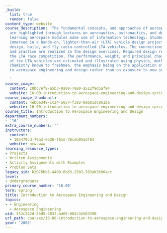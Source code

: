 ```yaml
---
_build:
  list: true
  render: false
content_type: website
course_description: 'The fundamental concepts, and approaches of aerospace engineering,
  are highlighted through lectures on aeronautics, astronautics, and design. Active
  learning aerospace modules make use of information technology. Student teams are
  immersed in a hands-on, lighter-than-air (LTA) vehicle design project, where they
  design, build, and fly radio-controlled LTA vehicles. The connections between theory
  and practice are realized in the design exercises. Required design reviews precede
  the LTA race competition. The performance, weight, and principal characteristics
  of the LTA vehicles are estimated and illustrated using physics, mathematics, and
  chemistry known to freshmen, the emphasis being on the application of this knowledge
  to aerospace engineering and design rather than on exposure to new science and mathematics.

  '
course_image:
  content: 20bc7ef9-a5b3-9a00-7880-a512f9d5af94
  website: 16-00-introduction-to-aerospace-engineering-and-design-spring-2003
course_image_thumbnail:
  content: 4eb6e349-cc24-5054-f382-8eb01dc861ba
  website: 16-00-introduction-to-aerospace-engineering-and-design-spring-2003
course_title: Introduction to Aerospace Engineering and Design
department_numbers:
- '16'
extra_course_numbers: ''
instructors:
  content:
  - 165470cd-76a3-6e26-f61d-76ceb95ddf03
  website: ocw-www
learning_resource_types:
- Projects
- Written Assignments
- Activity Assignments with Examples
- Problem Sets
legacy_uid: b2076bb5-4460-6b63-2502-783ab3686acc
level:
- Undergraduate
primary_course_number: '16.00'
term: Spring
title: Introduction to Aerospace Engineering and Design
topics:
- - Engineering
  - Aerospace Engineering
uid: 552c242d-83d5-4832-a460-68dc3e583390
url_path: courses/16-00-introduction-to-aerospace-engineering-and-design-spring-2003
year: '2003'
---
```


